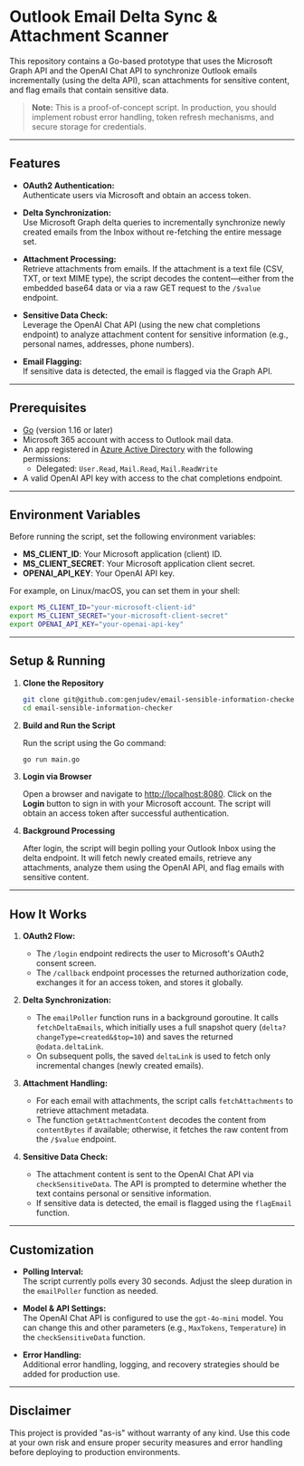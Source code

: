 # Outlook Email Delta Sync & Attachment Scanner

This repository contains a Go-based prototype that uses the Microsoft Graph API and the OpenAI Chat API to synchronize Outlook emails incrementally (using the delta API), scan attachments for sensitive content, and flag emails that contain sensitive data.

> **Note:** This is a proof-of-concept script. In production, you should implement robust error handling, token refresh mechanisms, and secure storage for credentials.

---

## Features

- **OAuth2 Authentication:**  
  Authenticate users via Microsoft and obtain an access token.

- **Delta Synchronization:**  
  Use Microsoft Graph delta queries to incrementally synchronize newly created emails from the Inbox without re-fetching the entire message set.

- **Attachment Processing:**  
  Retrieve attachments from emails. If the attachment is a text file (CSV, TXT, or text MIME type), the script decodes the content—either from the embedded base64 data or via a raw GET request to the `/$value` endpoint.

- **Sensitive Data Check:**  
  Leverage the OpenAI Chat API (using the new chat completions endpoint) to analyze attachment content for sensitive information (e.g., personal names, addresses, phone numbers).

- **Email Flagging:**  
  If sensitive data is detected, the email is flagged via the Graph API.

---

## Prerequisites

- [Go](https://golang.org/dl/) (version 1.16 or later)
- Microsoft 365 account with access to Outlook mail data.
- An app registered in [Azure Active Directory](https://portal.azure.com) with the following permissions:
  - Delegated: `User.Read`, `Mail.Read`, `Mail.ReadWrite`
- A valid OpenAI API key with access to the chat completions endpoint.

---

## Environment Variables

Before running the script, set the following environment variables:

- **MS_CLIENT_ID**: Your Microsoft application (client) ID.
- **MS_CLIENT_SECRET**: Your Microsoft application client secret.
- **OPENAI_API_KEY**: Your OpenAI API key.

For example, on Linux/macOS, you can set them in your shell:

```bash
export MS_CLIENT_ID="your-microsoft-client-id"
export MS_CLIENT_SECRET="your-microsoft-client-secret"
export OPENAI_API_KEY="your-openai-api-key"
```

---

## Setup & Running

1. **Clone the Repository**

   ```bash
   git clone git@github.com:genjudev/email-sensible-information-checker.git
   cd email-sensible-information-checker
   ```

2. **Build and Run the Script**

   Run the script using the Go command:

   ```bash
   go run main.go
   ```

3. **Login via Browser**

   Open a browser and navigate to [http://localhost:8080](http://localhost:8080). Click on the **Login** button to sign in with your Microsoft account. The script will obtain an access token after successful authentication.

4. **Background Processing**

   After login, the script will begin polling your Outlook Inbox using the delta endpoint. It will fetch newly created emails, retrieve any attachments, analyze them using the OpenAI API, and flag emails with sensitive content.

---

## How It Works

1. **OAuth2 Flow:**
   - The `/login` endpoint redirects the user to Microsoft's OAuth2 consent screen.
   - The `/callback` endpoint processes the returned authorization code, exchanges it for an access token, and stores it globally.

2. **Delta Synchronization:**
   - The `emailPoller` function runs in a background goroutine. It calls `fetchDeltaEmails`, which initially uses a full snapshot query (`delta?changeType=created&$top=10`) and saves the returned `@odata.deltaLink`.
   - On subsequent polls, the saved `deltaLink` is used to fetch only incremental changes (newly created emails).

3. **Attachment Handling:**
   - For each email with attachments, the script calls `fetchAttachments` to retrieve attachment metadata.
   - The function `getAttachmentContent` decodes the content from `contentBytes` if available; otherwise, it fetches the raw content from the `/$value` endpoint.

4. **Sensitive Data Check:**
   - The attachment content is sent to the OpenAI Chat API via `checkSensitiveData`. The API is prompted to determine whether the text contains personal or sensitive information.
   - If sensitive data is detected, the email is flagged using the `flagEmail` function.

---

## Customization

- **Polling Interval:**  
  The script currently polls every 30 seconds. Adjust the sleep duration in the `emailPoller` function as needed.

- **Model & API Settings:**  
  The OpenAI Chat API is configured to use the `gpt-4o-mini` model. You can change this and other parameters (e.g., `MaxTokens`, `Temperature`) in the `checkSensitiveData` function.

- **Error Handling:**  
  Additional error handling, logging, and recovery strategies should be added for production use.

---

## Disclaimer

This project is provided "as-is" without warranty of any kind. Use this code at your own risk and ensure proper security measures and error handling before deploying to production environments.

